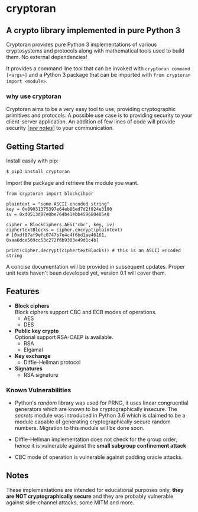 # cryptoran
<h2>A crypto library implemented in pure Python 3</h2>
Cryptoran provides pure Python 3 implementations of various cryptosystems and protocols along with mathematical tools used to build them. No external dependencies!

It provides a command line tool that can be invoked with `cryptoran command [<args>]` and a Python 3 package that can be imported with `from cryptoran import <module>`.

### why use cryptoran
Cryptoran aims to be a very easy tool to use; providing cryptographic primitives and protocols. A possible use case is to providing security to your client-server application. An addition of few lines of code will provide security [[_see notes_](##Notes)] to your communication.

## Getting Started

Install easily with pip:
```bash
$ pip3 install cryptoran
```

Import the package and retrieve the module you want.

```python3
from cryptoran import blockcihper

plaintext = "some ASCII encoded string"
key = 0x89031375397e64eb86ed7d2f924e3100
iv = 0xd0513d87e0be764b41ebb459680485e8

cipher = BlockCiphers.AES('cbc', key, iv)
ciphertextBlocks = cipher.encrypt(plaintext)
# [0xdf87af9efc6747b7e4c4f6bd1ae46161, 0xaa6dce569cc53c272f6b9303e49d1c4b]

print(cipher.decrypt(ciphertextBlocks)) # this is an ASCII encoded string
```

A concise documentation will be provided in subsequent updates. Proper unit tests haven't been developed yet, version 0.1 will cover them.

## Features

* __Block ciphers__  
Block ciphers support CBC and ECB modes of operations.
  * AES
  * DES
* __Public key crypto__  
Optional support RSA-OAEP is available.
  * RSA
  * Elgamal
* __Key exchange__
  * Diffie-Hellman protocol
* __Signatures__
  * RSA signature

### Known Vulnerabilities

* Python's <i>random</i> library was used for PRNG, it uses linear congruential generators which are known to be cryptographically insecure. The *secrets* module was introduced in Python 3.6 which is claimed to be a module capable of generating cryptographically secure random numbers. Migration to this module will be done soon.

* Diffie-Hellman implementation does not check for the group order; hence it is vulnerable against the __small subgroup confinement attack__

* CBC mode of operation is vulnerable against padding oracle attacks.

## Notes

These implementations are intended for educational purposes only, __they are NOT cryptographically secure__ and they are probably vulnerable against side-channel attacks, some MITM and more.<br/><br/>